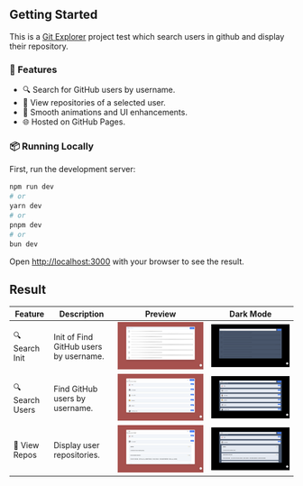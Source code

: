 ## Getting Started

This is a [Git Explorer](https://gitt-explorer.netlify.app/) project test which search users in github and display their repository.

### 📢 Features
- 🔍 Search for GitHub users by username.
- 📂 View repositories of a selected user.
- 🎨 Smooth animations and UI enhancements.
- 🌐 Hosted on GitHub Pages.

### 📦  Running Locally
First, run the development server:

```bash
npm run dev
# or
yarn dev
# or
pnpm dev
# or
bun dev
```

Open [http://localhost:3000](http://localhost:3000) with your browser to see the result.

## Result
| Feature  | Description | Preview | Dark Mode |
|----------|------------|---------|---------|
| 🔍 Search Init | Init of Find GitHub users by username. | ![Search Users](img/data-init.png) |  ![Search Users](img/dark-data-init.png) |
| 🔍 Search Users | Find GitHub users by username. | ![Search Users](img/data-loaded.png) |  ![Search Users](img/dark-data-loaded.png) |
| 📂 View Repos | Display user repositories. | ![User Repositories](img/data-repo-loaded.png) |  ![Search Users](img/dark-data-repo-loaded.png) |